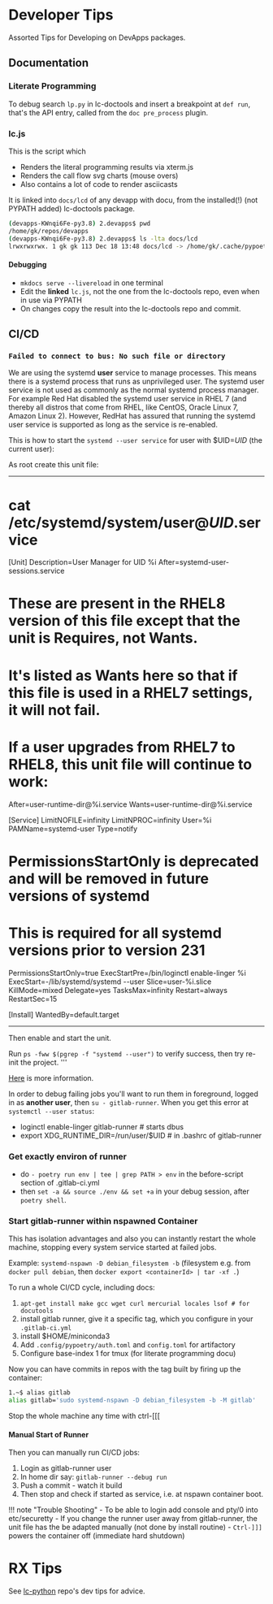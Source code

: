 # Developer Tips

Assorted Tips for Developing on DevApps packages.

## Documentation

### Literate Programming

To debug search `lp.py` in lc-doctools and insert a breakpoint at `def run`, that's the API entry, called from the
`doc pre_process` plugin.

### lc.js

This is the script which 

- Renders the literal programming results via xterm.js
- Renders the call flow svg charts (mouse overs)
- Also contains a lot of code to render asciicasts

It is linked into `docs/lcd` of any devapp with docu, from the installed(!) (not PYPATH added) lc-doctools package.

```bash
(devapps-KWnqi6Fe-py3.8) 2.devapps$ pwd
/home/gk/repos/devapps
(devapps-KWnqi6Fe-py3.8) 2.devapps$ ls -lta docs/lcd
lrwxrwxrwx. 1 gk gk 113 Dec 18 13:48 docs/lcd -> /home/gk/.cache/pypoetry/virtualenvs/devapps-KWnqi6Fe-py3.8/lib/python3.8/site-packages/lcdoc/assets/mkdocs/lcd
```


#### Debugging

- `mkdocs serve --livereload` in one terminal
- Edit the **linked** `lc.js`, not the one from the lc-doctools repo, even when in use via PYPATH
- On changes copy the result into the lc-doctools repo and commit.


## CI/CD

### `Failed to connect to bus: No such file or directory`

We are using the systemd **user** service to manage processes. This means there is a systemd process that runs as unprivileged user. 
The systemd user service is not used as commonly as the normal systemd process manager.
For example Red Hat disabled the systemd user service in RHEL 7 (and thereby all distros that come from RHEL, like CentOS, Oracle Linux 7, Amazon Linux 2).
However, RedHat has assured that running the systemd user service is supported as long as the service is re-enabled.

This is how to start the `systemd --user service` for user with $UID=_UID_ (the current user):

As root create this unit file:

____________________________________________________________________________________________________

# cat /etc/systemd/system/user@_UID_.service
[Unit]
Description=User Manager for UID %i
After=systemd-user-sessions.service
# These are present in the RHEL8 version of this file except that the unit is Requires, not Wants.
# It's listed as Wants here so that if this file is used in a RHEL7 settings, it will not fail.
# If a user upgrades from RHEL7 to RHEL8, this unit file will continue to work:

After=user-runtime-dir@%i.service
Wants=user-runtime-dir@%i.service

[Service]
LimitNOFILE=infinity
LimitNPROC=infinity
User=%i
PAMName=systemd-user
Type=notify
# PermissionsStartOnly is deprecated and will be removed in future versions of systemd
# This is required for all systemd versions prior to version 231
PermissionsStartOnly=true
ExecStartPre=/bin/loginctl enable-linger %i
ExecStart=-/lib/systemd/systemd --user
Slice=user-%i.slice
KillMode=mixed
Delegate=yes
TasksMax=infinity
Restart=always
RestartSec=15

[Install]
WantedBy=default.target


____________________________________________________________________________________________________

Then enable and start the unit.

Run `ps -fww $(pgrep -f "systemd --user")` to verify success, then try re-init the project.
'''

[Here](https://help.tableau.com/current/server-linux/en-us/systemd_user_service_error.htm) is more information.


In order to debug failing jobs you'll want to run them in foreground, logged in as **another user**, then `su - gitlab-runner`. When you get this error at `systemctl --user status`:

- loginctl enable-linger gitlab-runner  # starts dbus
- export XDG_RUNTIME_DIR=/run/user/$UID # in .bashrc of gitlab-runner


### Get exactly environ of runner

- do `- poetry run env | tee | grep PATH > env` in the before-script section of .gitlab-ci.yml
- then `set -a && source ./env && set +a` in your debug session, after `poetry shell`.



### Start gitlab-runner within nspawned Container

This has isolation advantages and also you can instantly restart the whole machine, stopping every system service
started at failed jobs.


Example: `systemd-nspawn -D debian_filesystem -b` (filesystem e.g. from `docker pull debian`, then `docker export <containerId> | tar -xf .`)

To run a whole CI/CD cycle, including docs:

1. `apt-get install make gcc wget curl mercurial locales lsof # for docutools`
1. install gitlab runner, give it a specific tag, which you configure in your `.gitlab-ci.yml`
1. install $HOME/miniconda3
1. Add `.config/pypoetry/auth.toml` and `config.toml` for artifactory
1. Configure base-index 1 for tmux (for literate programming docu)

Now you can have commits in repos with the tag built by firing up the container:

```bash
1.~$ alias gitlab
alias gitlab='sudo systemd-nspawn -D debian_filesystem -b -M gitlab'
```

Stop the whole machine any time with ctrl-[[[



#### Manual Start of Runner

Then you can manually run CI/CD jobs:

1. Login as gitlab-runner user
1. In home dir say: `gitlab-runner --debug run` 
1. Push a commit - watch it build
1. Then stop and check if started as service, i.e. at nspawn container boot.

!!! note "Trouble Shooting"
    - To be able to login add console and pty/0 into etc/securetty 
    - If you change the runner user away from gitlab-runner, the unit file has the be adapted manually (not done by install routine)
    - `Ctrl-]]]` powers the container off (immediate hard shutdown)




# RX Tips

See [lc-python](http://pages.github.com/lc-python/) repo's dev tips for advice.
